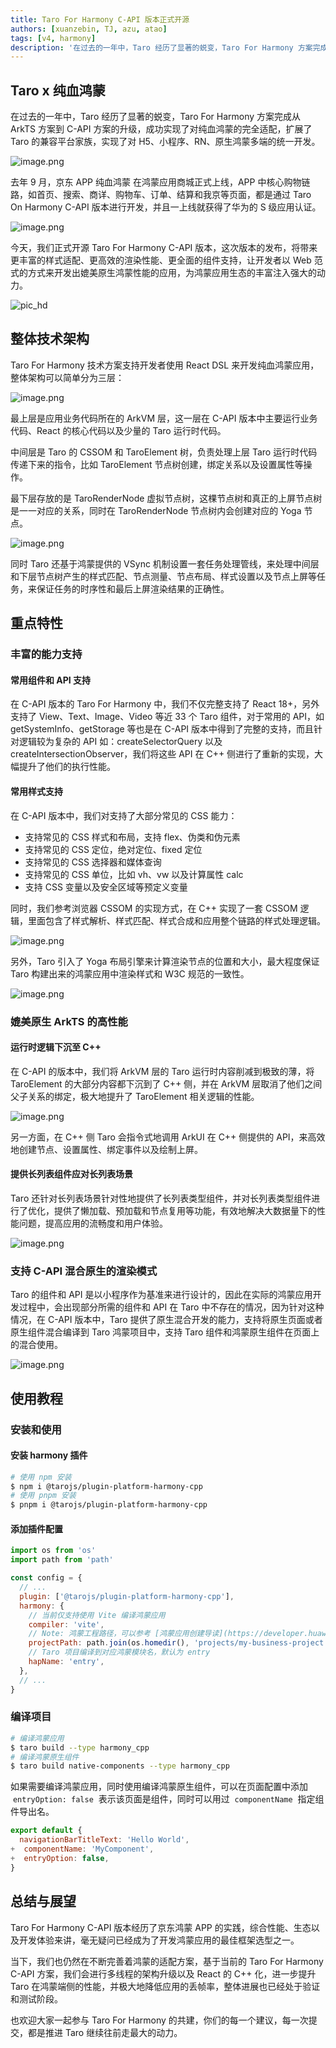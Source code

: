 ```yaml
---
title: Taro For Harmony C-API 版本正式开源
authors: [xuanzebin, TJ, azu, atao]
tags: [v4, harmony]
description: '在过去的一年中，Taro 经历了显著的蜕变，Taro For Harmony 方案完成从 ArkTS 方案到 C-API 方案的升级，成功实现了对纯血鸿蒙的完全适配，扩展了 Taro 的兼容平台家族，实现了对 H5、小程序、RN、原生鸿蒙多端的统一开发。'
---
```


## Taro x 纯血鸿蒙

在过去的一年中，Taro 经历了显著的蜕变，Taro For Harmony 方案完成从 ArkTS 方案到 C-API 方案的升级，成功实现了对纯血鸿蒙的完全适配，扩展了 Taro 的兼容平台家族，实现了对 H5、小程序、RN、原生鸿蒙多端的统一开发。

![image.png](https://s3.cn-north-1.jdcloud-oss.com/shendengbucket1/2024-09-26-21-35NaN6T9eOyiqx9Z6.png)

去年 9 月，京东 APP 纯血鸿蒙 在鸿蒙应用商城正式上线，APP 中核心购物链路，如首页、搜索、商详、购物车、订单、结算和我京等页面，都是通过 Taro On Harmony C-API 版本进行开发，并且一上线就获得了华为的 S 级应用认证。

![image.png](https://img13.360buyimg.com/img/jfs/t1/235448/38/25755/201048/66d7d844F0baea79b/adfe087ce5348c30.png)

今天，我们正式开源 Taro For Harmony C-API 版本，这次版本的发布，将带来更丰富的样式适配、更高效的渲染性能、更全面的组件支持，让开发者以 Web 范式的方式来开发出媲美原生鸿蒙性能的应用，为鸿蒙应用生态的丰富注入强大的动力。

![pic_hd](https://storage.360buyimg.com/aotu-team/zakary-blog/2025-05-16/pic_hd.jpg)

## 整体技术架构

Taro For Harmony 技术方案支持开发者使用 React DSL 来开发纯血鸿蒙应用，整体架构可以简单分为三层：

![image.png](https://storage.360buyimg.com/aotu-team/zakary-blog/2025-05-16/img3.png)

最上层是应用业务代码所在的 ArkVM 层，这一层在 C-API 版本中主要运行业务代码、React 的核心代码以及少量的 Taro 运行时代码。

中间层是 Taro 的 CSSOM 和 TaroElement 树，负责处理上层 Taro 运行时代码传递下来的指令，比如 TaroElement 节点树创建，绑定关系以及设置属性等操作。

最下层存放的是 TaroRenderNode 虚拟节点树，这棵节点树和真正的上屏节点树是一一对应的关系，同时在 TaroRenderNode 节点树内会创建对应的 Yoga 节点。

![image.png](https://storage.360buyimg.com/aotu-team/zakary-blog/2025-05-16/img4.png)

同时 Taro 还基于鸿蒙提供的 VSync 机制设置一套任务处理管线，来处理中间层和下层节点树产生的样式匹配、节点测量、节点布局、样式设置以及节点上屏等任务，来保证任务的时序性和最后上屏渲染结果的正确性。

## 重点特性

### 丰富的能力支持

#### 常用组件和 API 支持

在 C-API 版本的 Taro For Harmony 中，我们不仅完整支持了 React 18+，另外支持了 View、Text、Image、Video 等近 33 个 Taro 组件，对于常用的 API，如 getSystemInfo、getStorage 等也是在 C-API 版本中得到了完整的支持，而且针对逻辑较为复杂的 API 如：createSelectorQuery 以及 createIntersectionObserver，我们将这些 API 在 C++ 侧进行了重新的实现，大幅提升了他们的执行性能。

#### 常用样式支持

在 C-API 版本中，我们对支持了大部分常见的 CSS 能力：

- 支持常见的 CSS 样式和布局，支持 flex、伪类和伪元素
- 支持常见的 CSS 定位，绝对定位、fixed 定位
- 支持常见的 CSS 选择器和媒体查询
- 支持常见的 CSS 单位，比如 vh、vw 以及计算属性 calc
- 支持 CSS 变量以及安全区域等预定义变量

同时，我们参考浏览器 CSSOM 的实现方式，在 C++ 实现了一套 CSSOM 逻辑，里面包含了样式解析、样式匹配、样式合成和应用整个链路的样式处理逻辑。

![image.png](https://storage.360buyimg.com/aotu-team/zakary-blog/2025-05-16/img5.png)

另外，Taro 引入了 Yoga 布局引擎来计算渲染节点的位置和大小，最大程度保证 Taro 构建出来的鸿蒙应用中渲染样式和 W3C 规范的一致性。

![image.png](https://storage.360buyimg.com/aotu-team/zakary-blog/2025-05-16/img6.png)

### 媲美原生 ArkTS 的高性能

#### 运行时逻辑下沉至 C++

在 C-API 的版本中，我们将 ArkVM 层的 Taro 运行时内容削减到极致的薄，将 TaroElement 的大部分内容都下沉到了 C++ 侧，并在 ArkVM 层取消了他们之间父子关系的绑定，极大地提升了 TaroElement 相关逻辑的性能。

![image.png](https://storage.360buyimg.com/aotu-team/zakary-blog/2025-05-16/img7.png)

另一方面，在 C++ 侧 Taro 会指令式地调用 ArkUI 在 C++ 侧提供的 API，来高效地创建节点、设置属性、绑定事件以及绘制上屏。

#### 提供长列表组件应对长列表场景

Taro 还针对长列表场景针对性地提供了长列表类型组件，并对长列表类型组件进行了优化，提供了懒加载、预加载和节点复用等功能，有效地解决大数据量下的性能问题，提高应用的流畅度和用户体验。

![image.png](https://storage.360buyimg.com/aotu-team/zakary-blog/2025-05-16/img8.png)

### 支持 C-API 混合原生的渲染模式

Taro 的组件和 API 是以小程序作为基准来进行设计的，因此在实际的鸿蒙应用开发过程中，会出现部分所需的组件和 API 在 Taro 中不存在的情况，因为针对这种情况，在 C-API 版本中，Taro 提供了原生混合开发的能力，支持将原生页面或者原生组件混合编译到 Taro 鸿蒙项目中，支持 Taro 组件和鸿蒙原生组件在页面上的混合使用。

![image.png](https://storage.360buyimg.com/aotu-team/zakary-blog/2025-05-16/img9.png)

## 使用教程

### **安装和使用**

#### 安装 harmony 插件

```bash
# 使用 npm 安装
$ npm i @tarojs/plugin-platform-harmony-cpp
# 使用 pnpm 安装
$ pnpm i @tarojs/plugin-platform-harmony-cpp
```

#### 添加插件配置

```jsx
import os from 'os'
import path from 'path'

const config = {
  // ...
  plugin: ['@tarojs/plugin-platform-harmony-cpp'],
  harmony: {
    // 当前仅支持使用 Vite 编译鸿蒙应用
    compiler: 'vite',
    // Note: 鸿蒙工程路径，可以参考 [鸿蒙应用创建导读](https://developer.huawei.com/consumer/cn/doc/harmonyos-guides-V2/start-with-ets-stage-0000001477980905-V2) 创建
    projectPath: path.join(os.homedir(), 'projects/my-business-project'),
    // Taro 项目编译到对应鸿蒙模块名，默认为 entry
    hapName: 'entry',
  },
  // ...
}
```

### **编译项目**

```bash
# 编译鸿蒙应用
$ taro build --type harmony_cpp
# 编译鸿蒙原生组件
$ taro build native-components --type harmony_cpp
```

如果需要编译鸿蒙应用，同时使用编译鸿蒙原生组件，可以在页面配置中添加  `entryOption: false`  表示该页面是组件，同时可以用过  `componentName`  指定组件导出名。

```jsx
export default {
  navigationBarTitleText: 'Hello World',
+  componentName: 'MyComponent',
+  entryOption: false,
}
```

## 总结与展望

Taro For Harmony C-API 版本经历了京东鸿蒙 APP 的实践，综合性能、生态以及开发体验来讲，毫无疑问已经成为了开发鸿蒙应用的最佳框架选型之一。

当下，我们也仍然在不断完善着鸿蒙的适配方案，基于当前的 Taro For Harmony C-API 方案，我们会进行多线程的架构升级以及 React 的 C++ 化，进一步提升 Taro 在鸿蒙端侧的性能，并极大地降低应用的丢帧率，整体进展也已经处于验证和测试阶段。

也欢迎大家一起参与 Taro For Harmony 的共建，你们的每一个建议，每一次提交，都是推进 Taro 继续往前走最大的动力。

